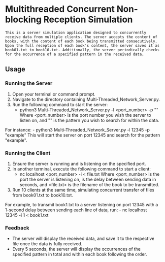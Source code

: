 # Multithreaded Concurrent Non-blocking Reception Simulation
	This is a server simulation application designed to concurrently receive data from multiple clients. The server accepts the content of books, with the content of each book being transmitted consecutively. Upon the full reception of each book's content, the server saves it as book01.txt to book10.txt. Additionally, the server periodically checks for the occurrence of a specified pattern in the received data.

## Usage
### Running the Server
1. Open your terminal or command prompt.
2. Navigate to the directory containing Multi-Threaded_Network_Server.py.
3. Run the following command to start the server:
	- python3 Multi-Threaded_Network_Server.py -l <port_number> -p "<pattern>"
	Where <port_number> is the port number you wish the server to listen on, and "<pattern>" is the pattern you wish to search for within the data.

For instance:
	- python3 Multi-Threaded_Network_Server.py -l 12345 -p "example"
	This will start the server on port 12345 and search for the pattern "example".


### Running the Client
1. Ensure the server is running and is listening on the specified port.
2. In another terminal, execute the following command to start a client:
	- nc localhost <port_number> -i <delay> < file.txt
	Where <port_number> is the port the server is listening on, <delay> is the delay between sending data in seconds, and <file.txt> is the filename of the book to be transmitted.
3. Run 10 clients at the same time, simulating concurrent transfer of files from book01.txt to book10.txt.

For example, to transmit book1.txt to a server listening on port 12345 with a 1-second delay between sending each line of data, run:
	- nc localhost 12345 -i 1 < book1.txt

### Feedback
- The server will display the received data, and save it to the respective file once the data is fully received.
- Every 5 seconds, the server will display the occurrences of the specified pattern in total and within each book following the order.
